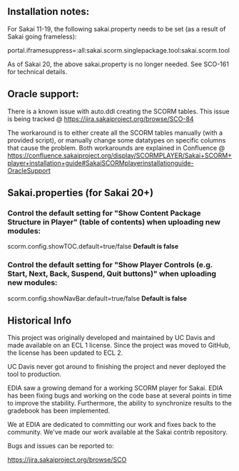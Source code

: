 ## Installation notes:

For Sakai 11-19, the following sakai.property needs to be set (as a result of Sakai going frameless):

portal.iframesuppress=:all:sakai.scorm.singlepackage.tool:sakai.scorm.tool

As of Sakai 20, the above sakai.property is no longer needed. See SCO-161 for technical details.

## Oracle support:

There is a known issue with auto.ddl creating the SCORM tables. This issue is being tracked @ https://jira.sakaiproject.org/browse/SCO-84

The workaround is to either create all the SCORM tables manually (with a provided script), or manually change some datatypes on specific columns that cause the problem. Both workarounds are explained in Confluence @ https://confluence.sakaiproject.org/display/SCORMPLAYER/Sakai+SCORM+player+installation+guide#SakaiSCORMplayerinstallationguide-OracleSupport

## Sakai.properties (for Sakai 20+)

### Control the default setting for "Show Content Package Structure in Player" (table of contents) when uploading new modules:

scorm.config.showTOC.default=true/false
**Default is false**

### Control the default setting for "Show Player Controls (e.g. Start, Next, Back, Suspend, Quit buttons)" when uploading new modules:

scorm.config.showNavBar.default=true/false
**Default is false**

## Historical Info

This project was originally developed and maintained by UC Davis and made available on an ECL 1 license.
Since the project was moved to GitHub, the license has been updated to ECL 2.

UC Davis never got around to finishing the project and never deployed the tool to production.

EDIA saw a growing demand for a working SCORM player for Sakai. EDIA has been fixing bugs and working
on the code base at several points in time to improve the stability. Furthermore, the ability to
synchronize results to the gradebook has been implemented.

We at EDIA are dedicated to committing our work and fixes back to the community. We've made our work available 
at the Sakai contrib repository.

Bugs and issues can be reported to:

https://jira.sakaiproject.org/browse/SCO
